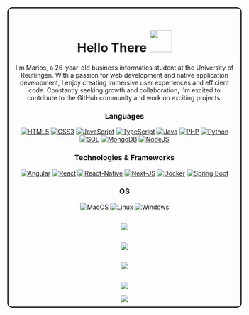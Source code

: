 <div style="width: 100%; padding: 10px; text-align:center; border: 2px solid black; border-radius: 10px;">

# Hello There <img style="width:50px; height:50px;" src="https://lumiere-a.akamaihd.net/v1/images/image_24de51ea.gif" />

I'm Marios, a 26-year-old business informatics student at the University of Reutlingen. 
With a passion for web development and native application development, 
I enjoy creating immersive user experiences and efficient code. Constantly seeking growth and collaboration, 
I'm excited to contribute to the GitHub community and work on exciting projects.

### Languages
[![HTML5](https://img.shields.io/badge/html5-black?style=for-the-badge&logo=html5)](https://github.com/whoismarios)
[![CSS3](https://img.shields.io/badge/css3-black?style=for-the-badge&logo=css3)](https://github.com/whoismarios)
[![JavaScript](https://img.shields.io/badge/javascript-black?style=for-the-badge&logo=javascript)](https://github.com/whoismarios)
[![TypeScript](https://img.shields.io/badge/typescript-black?style=for-the-badge&logo=typescript)](https://github.com/whoismarios)
[![Java](https://img.shields.io/badge/java-black?style=for-the-badge&logo=openjdk)](https://github.com/whoismarios)
[![PHP](https://img.shields.io/badge/php-black?style=for-the-badge&logo=php&logoColor=white)](https://github.com/whoismarios)
[![Python](https://img.shields.io/badge/python-black?style=for-the-badge&logo=python)](https://github.com/whoismarios)
[![SQL](https://img.shields.io/badge/sql-black?style=for-the-badge&logo=mysql)](https://github.com/whoismarios)
[![MongoDB](https://img.shields.io/badge/mongo-black?style=for-the-badge&logo=mongodb)](https://github.com/whoismarios)
[![NodeJS](https://img.shields.io/badge/node-black?style=for-the-badge&logo=nodejs)](https://github.com/whoismarios)

### Technologies & Frameworks
[![Angular](https://img.shields.io/badge/angular-black?style=for-the-badge&logo=angular)](https://github.com/whoismarios)
[![React](https://img.shields.io/badge/react-black?style=for-the-badge&logo=react)](https://github.com/whoismarios)
[![React-Native](https://img.shields.io/badge/react-native-black?style=for-the-badge&logo=react)](https://github.com/whoismarios)
[![Next-JS](https://img.shields.io/badge/next-black?style=for-the-badge&logo=next-js)](https://github.com/whoismarios)
[![Docker](https://img.shields.io/badge/docker-black?style=for-the-badge&logo=docker)](https://github.com/whoismarios)
[![Spring Boot](https://img.shields.io/badge/spring-black?style=for-the-badge&logo=spring)](https://github.com/whoismarios)

### OS
[![MacOS](https://img.shields.io/badge/MacOS-black?style=for-the-badge&logo=MacOS)](https://github.com/whoismarios)
[![Linux](https://img.shields.io/badge/linux-black?style=for-the-badge&logo=Linux)](https://github.com/whoismarios)
[![Windows](https://img.shields.io/badge/Windows-black?style=for-the-badge&logo=Windows)](https://github.com/whoismarios)


<div style="width: 100%; display: flex; flex-direction:column; align-items:center; justify-content:space-evenly;">
  <p>
    <img src="http://github-profile-summary-cards.vercel.app/api/cards/profile-details?username=whoismarios&theme=transparent" />
  </p>

  <p>
    <img src="https://github-readme-streak-stats.herokuapp.com/?user=whoismarios&hide_border=true&card_width=338&theme=transparent" />
  </p>

  <p>
    <img src="http://github-profile-summary-cards.vercel.app/api/cards/stats?username=whoismarios&theme=transparent" />
  </p>

  <p>
    <img src="https://github-readme-stats.vercel.app/api/top-langs/?username=whoismarios&langs_count=10&exclude_repo=&hide=jupyter%20notebook,vim%20script,cmake,makefile,batchfile,emacs%20lisp,css,html&hide_border=true&theme=transparent" />
  </p>
</div>

<div>
  <a href="https://github.com/whoismarios">
    <img src="https://komarev.com/ghpvc/?username=whoismarios" />
  </a>
</div>

</div>

